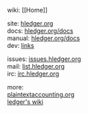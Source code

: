 wiki: [[Home]]  

site: [hledger.org](http://hledger.org)  
docs: [hledger.org/docs](http://hledger.org/docs)  
manual: [hledger.org/docs](http://hledger.org/manual)  
dev: [links](http://hledger.org/contributing.html#links)  

issues: [issues.hledger.org](issues.hledger.org)  
mail: [list.hledger.org](http://list.hledger.org)  
irc: [irc.hledger.org](http://irc.hledger.org)  

more:  
[plaintextaccounting.org](http://plaintextaccounting.org)  
[ledger's wiki](https://github.com/ledger/ledger/wiki)  